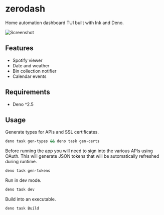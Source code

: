 # zerodash

Home automation dashboard TUI built with Ink and Deno.

![Screenshot](https://github.com/leviceccato/zerodash/raw/main/src/common/images/screenshot.png)

## Features

- Spotify viewer
- Date and weather
- Bin collection notifier
- Calendar events

## Requirements

- Deno ^2.5

## Usage

Generate types for APIs and SSL certificates.

```sh
deno task gen-types && deno task gen-certs
```

Before running the app you will need to sign into the various APIs using OAuth. This will generate JSON tokens that will be automatically refreshed during runtime.

```sh
deno task gen-tokens
```

Run in dev mode.

```sh
deno task dev
```

Build into an executable.

```sh
deno task Build
```
